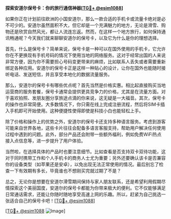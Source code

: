 **探索安道尔保号卡：你的旅行通信神器[[TG💪+ @esim1088](https://t.me/s/esim1088)]**

如果你正在计划前往欧洲的小国安道尔，那么一款合适的手机卡或流量卡绝对是必不可少的。安道尔虽然面积不大，但它却是一个充满魅力的地方，无论是滑雪、购物还是欣赏自然风光，都让人流连忘返。然而，在这样一个地方旅行，如何保持通讯畅通呢？今天我们就来聊聊安道尔的保号卡，以及它为什么是你的理想选择。

首先，什么是保号卡？简单来说，保号卡是一种可以在国外使用的手机卡，它允许你在不更换现有手机号码的情况下使用当地的网络服务。这对于经常出国的人来说非常方便，因为你不需要担心号码变更带来的麻烦，比如联系人丢失或者需要重新绑定各种应用。安道尔的保号卡正是这样一种贴心的设计，让你在国外也能随时接听电话、发送短信，并且享受本地化的数据流量服务。

那么，安道尔的保号卡有哪些优点呢？首先当然是价格实惠。相比起直接购买当地运营商的服务套餐，保号卡通常会提供更具竞争力的价格，尤其是在流量方面。对于喜欢拍照、发朋友圈分享旅途点滴的你来说，这无疑是一大福音。其次，保号卡的操作也非常简便。大多数情况下，你只需在线上完成注册流程，然后将SIM卡插入手机即可开始使用。这种便捷性使得即使是科技小白也能轻松上手。

除了价格和操作上的优势之外，安道尔的保号卡还支持多种语言服务。考虑到游客可能来自世界各地，这些卡片往往会配备多语言客服支持，帮助用户解决任何使用过程中遇到的问题。此外，部分产品还会附带一些额外福利，例如免费WiFi热点接入点信息等，进一步提升了用户体验。

当然啦，在选择具体的产品时也要注意细节。比如查看是否支持双卡双待功能，这对于同时携带工作和个人手机卡的商务人士尤为重要；另外还要确认该卡是否兼容你的设备类型（如苹果还是安卓），以免出现无法正常使用的情况。最后别忘了检查一下有效期有多长，毕竟谁也不想刚买完就过期了不是？

总之，无论你是想要在安道尔滑雪期间保持与家人朋友联系，还是希望利用假期尽情探索这个美丽国度，安道尔的保号卡都能为你带来极大的便利。它不仅能够满足日常通话需求，还能让你随时随地享受高速上网的乐趣。所以，赶紧为自己挑选一张适合自己的保号卡吧！[[TG💪+ @esim1088](https://t.me/s/esim1088)]

[[TG💪+ @esim1088](https://t.me/s/esim1088) ![Image](https://i.postimg.cc/4NQfJmqS/Snipaste-2025-05-13-00-14-12.png)]